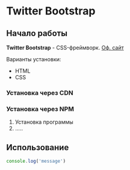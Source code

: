 # Twitter Bootstrap

## Начало работы
**Twitter Bootstrap** - CSS-фреймворк. [Оф. сайт](https://getbootstrap.com)

Варианты установки:
* HTML
* CSS

### Установка через CDN

### Установка через NPM

1. Установка программы
1. .....

## Использование

```javascript
console.log('message')   
```